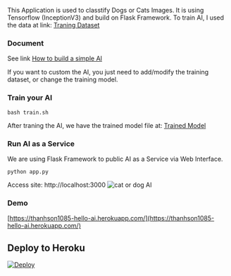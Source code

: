 This Application is used to classtify Dogs or Cats Images. It is using Tensorflow (InceptionV3) and build on Flask Framework.
To train AI, I used the data at link: [Traning Dataset](https://github.com/thanhson1085/Hello-AI/tree/master/dataset/training_set)

### Document
See link [How to build a simple AI](https://sonnguyen.ws/first-ai-application/)

If you want to custom the AI, you just need to add/modify the training dataset, or change the training model.
### Train your AI
```
bash train.sh
```
After traning the AI, we have the trained model file at: [Trained Model](https://github.com/thanhson1085/Hello-AI/tree/master/output)
### Run AI as a Service
We are using Flask Framework to public AI as a Service via Web Interface.
```
python app.py
```

Access site: http://localhost:3000
![cat or dog AI](https://sonnguyen.ws/wp-content/uploads/2017/03/Capture.jpg)

### Demo
[https://thanhson1085-hello-ai.herokuapp.com/](https://thanhson1085-hello-ai.herokuapp.com/)

## Deploy to Heroku
[![Deploy](https://www.herokucdn.com/deploy/button.svg)](https://heroku.com/deploy?template=https://github.com/thanhson1085/Hello-AI.git)

